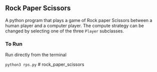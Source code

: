 ## Rock Paper Scissors

A python program that plays a game of Rock paper Scissors between a human player and a computer player. The compute strategy can be changed by selecting one of the three `Player` subclasses.

### To Run 

Run directly from the terminal 

`python3 rps.py` # rock_paper_scissors
